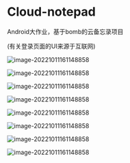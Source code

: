 # Cloud-notepad
Android大作业，基于bomb的云备忘录项目

(有关登录页面的UI来源于互联网)

![image-20221011161148858](readmePictures/图片1.png)

![image-20221011161148858](readmePictures/图片2.png)

![image-20221011161148858](readmePictures/图片3.png)

![image-20221011161148858](readmePictures/图片4.png)

![image-20221011161148858](readmePictures/图片5.png)

![image-20221011161148858](readmePictures/图片6.png)

![image-20221011161148858](readmePictures/图片7.png)

![image-20221011161148858](readmePictures/图片8.png)

